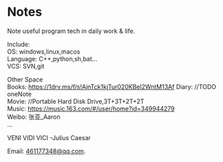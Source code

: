 # Notes

Note useful program tech in daily work & life. 

Include:  
OS:                windows,linux,macos  
Language:          C++,python,sh,bat...  
VCS:               SVN,git  


Other Space  
Books:             https://1drv.ms/f/s!AjnTck1kjTur020KBel2WntM13Af 
Diary:             //TODO oneNote  
Movie:             //Portable Hard Disk Drive,3T+3T+2T+2T  
Music:             https://music.163.com/#/user/home?id=349944279  
Weibo:             张亚_Aaron  
... 
 
VENI VIDI VICI  -Julius Caesar


Email: 461177348@qq.com.  
